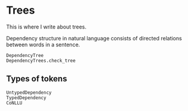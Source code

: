 # Trees

This is where I write about trees.

Dependency structure in natural language consists of directed relations between words in a sentence.

```@docs
DependencyTree
DependencyTrees.check_tree
```

## Types of tokens

```@docs
UntypedDependency
TypedDependency
CoNLLU
```
